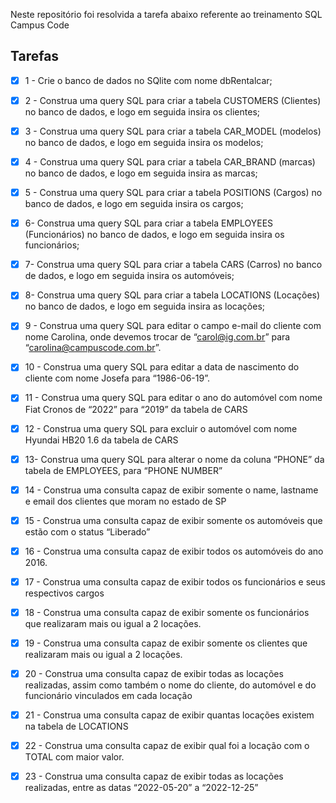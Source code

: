 Neste repositório foi resolvida a tarefa abaixo referente ao treinamento SQL Campus Code

## Tarefas
- [x] 1 - Crie o banco de dados no SQlite com nome dbRentalcar;

- [x] 2 - Construa uma query SQL para criar a tabela CUSTOMERS (Clientes) no banco de dados, e logo em seguida insira os clientes;

- [x] 3 - Construa uma query SQL para criar a tabela CAR_MODEL (modelos) no banco de dados, e logo em seguida insira os modelos;

- [x] 4 - Construa uma query SQL para criar a tabela CAR_BRAND (marcas) no banco de dados, e logo em seguida insira as marcas;

- [x] 5 - Construa uma query SQL para criar a tabela POSITIONS (Cargos) no banco de dados, e logo em seguida insira os cargos;

- [x] 6- Construa uma query SQL para criar a tabela EMPLOYEES (Funcionários) no banco de dados, e logo em seguida insira os funcionários;

- [x] 7- Construa uma query SQL para criar a tabela CARS (Carros) no banco de dados, e logo em seguida insira os automóveis;

- [x] 8- Construa uma query SQL para criar a tabela LOCATIONS (Locações) no banco de dados, e logo em seguida insira as locações;

- [x] 9 - Construa uma query SQL para editar o campo e-mail do cliente com nome Carolina, onde devemos trocar de “carol@ig.com.br” para “carolina@campuscode.com.br”.

- [x] 10 - Construa uma query SQL para editar a data de nascimento do cliente com nome Josefa para “1986-06-19”.

- [x] 11 - Construa uma query SQL para editar o ano do automóvel com nome Fiat Cronos de “2022” para “2019” da tabela de CARS

- [x] 12 - Construa uma query SQL para excluir o automóvel com nome Hyundai HB20 1.6 da tabela de CARS

- [x] 13- Construa uma query SQL para alterar o nome da coluna “PHONE” da tabela de EMPLOYEES, para “PHONE NUMBER”

- [x] 14 - Construa uma consulta capaz de exibir somente o name, lastname e email dos clientes que moram no estado de SP

- [x] 15 - Construa uma consulta capaz de exibir somente os automóveis que estão com o status “Liberado”

- [x] 16 - Construa uma consulta capaz de exibir todos os automóveis do ano 2016.

- [x] 17 - Construa uma consulta capaz de exibir todos os funcionários e seus respectivos cargos

- [x] 18 - Construa uma consulta capaz de exibir somente os funcionários que realizaram mais ou igual a 2 locações.

- [x] 19 - Construa uma consulta capaz de exibir somente os clientes que realizaram mais ou igual a 2 locações.

- [x] 20 - Construa uma consulta capaz de exibir todas as locações realizadas, assim como também o nome do cliente, do automóvel e do funcionário vinculados em cada locação

- [x] 21 - Construa uma consulta capaz de exibir quantas locações existem na tabela de LOCATIONS

- [x] 22 - Construa uma consulta capaz de exibir qual foi a locação com o TOTAL com maior valor.

- [x] 23 - Construa uma consulta capaz de exibir todas as locações realizadas, entre as datas “2022-05-20” a “2022-12-25”

